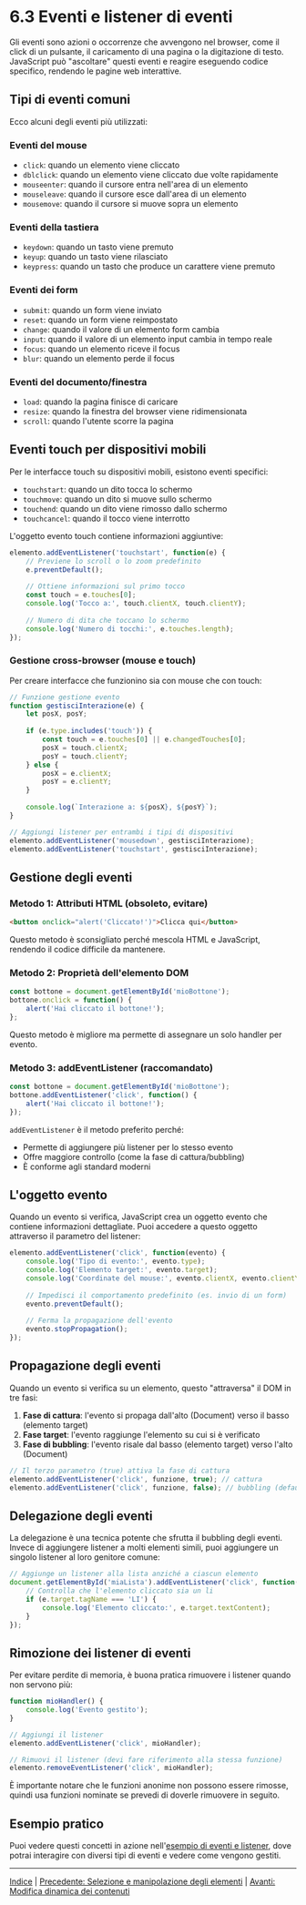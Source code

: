 # 6.3 Eventi e listener di eventi

Gli eventi sono azioni o occorrenze che avvengono nel browser, come il click di un pulsante, il caricamento di una pagina o la digitazione di testo. JavaScript può "ascoltare" questi eventi e reagire eseguendo codice specifico, rendendo le pagine web interattive.

## Tipi di eventi comuni

Ecco alcuni degli eventi più utilizzati:

### Eventi del mouse
- `click`: quando un elemento viene cliccato
- `dblclick`: quando un elemento viene cliccato due volte rapidamente
- `mouseenter`: quando il cursore entra nell'area di un elemento
- `mouseleave`: quando il cursore esce dall'area di un elemento
- `mousemove`: quando il cursore si muove sopra un elemento

### Eventi della tastiera
- `keydown`: quando un tasto viene premuto
- `keyup`: quando un tasto viene rilasciato
- `keypress`: quando un tasto che produce un carattere viene premuto

### Eventi dei form
- `submit`: quando un form viene inviato
- `reset`: quando un form viene reimpostato
- `change`: quando il valore di un elemento form cambia
- `input`: quando il valore di un elemento input cambia in tempo reale
- `focus`: quando un elemento riceve il focus
- `blur`: quando un elemento perde il focus

### Eventi del documento/finestra
- `load`: quando la pagina finisce di caricare
- `resize`: quando la finestra del browser viene ridimensionata
- `scroll`: quando l'utente scorre la pagina

## Eventi touch per dispositivi mobili

Per le interfacce touch su dispositivi mobili, esistono eventi specifici:

- `touchstart`: quando un dito tocca lo schermo
- `touchmove`: quando un dito si muove sullo schermo
- `touchend`: quando un dito viene rimosso dallo schermo
- `touchcancel`: quando il tocco viene interrotto

L'oggetto evento touch contiene informazioni aggiuntive:

```javascript
elemento.addEventListener('touchstart', function(e) {
    // Previene lo scroll o lo zoom predefinito
    e.preventDefault();
    
    // Ottiene informazioni sul primo tocco
    const touch = e.touches[0];
    console.log('Tocco a:', touch.clientX, touch.clientY);
    
    // Numero di dita che toccano lo schermo
    console.log('Numero di tocchi:', e.touches.length);
});
```

### Gestione cross-browser (mouse e touch)

Per creare interfacce che funzionino sia con mouse che con touch:

```javascript
// Funzione gestione evento
function gestisciInterazione(e) {
    let posX, posY;
    
    if (e.type.includes('touch')) {
        const touch = e.touches[0] || e.changedTouches[0];
        posX = touch.clientX;
        posY = touch.clientY;
    } else {
        posX = e.clientX;
        posY = e.clientY;
    }
    
    console.log(`Interazione a: ${posX}, ${posY}`);
}

// Aggiungi listener per entrambi i tipi di dispositivi
elemento.addEventListener('mousedown', gestisciInterazione);
elemento.addEventListener('touchstart', gestisciInterazione);
```

## Gestione degli eventi

### Metodo 1: Attributi HTML (obsoleto, evitare)

```html
<button onclick="alert('Cliccato!')">Clicca qui</button>
```

Questo metodo è sconsigliato perché mescola HTML e JavaScript, rendendo il codice difficile da mantenere.

### Metodo 2: Proprietà dell'elemento DOM

```javascript
const bottone = document.getElementById('mioBottone');
bottone.onclick = function() {
    alert('Hai cliccato il bottone!');
};
```

Questo metodo è migliore ma permette di assegnare un solo handler per evento.

### Metodo 3: addEventListener (raccomandato)

```javascript
const bottone = document.getElementById('mioBottone');
bottone.addEventListener('click', function() {
    alert('Hai cliccato il bottone!');
});
```

`addEventListener` è il metodo preferito perché:
- Permette di aggiungere più listener per lo stesso evento
- Offre maggiore controllo (come la fase di cattura/bubbling)
- È conforme agli standard moderni

## L'oggetto evento

Quando un evento si verifica, JavaScript crea un oggetto evento che contiene informazioni dettagliate. Puoi accedere a questo oggetto attraverso il parametro del listener:

```javascript
elemento.addEventListener('click', function(evento) {
    console.log('Tipo di evento:', evento.type);
    console.log('Elemento target:', evento.target);
    console.log('Coordinate del mouse:', evento.clientX, evento.clientY);
    
    // Impedisci il comportamento predefinito (es. invio di un form)
    evento.preventDefault();
    
    // Ferma la propagazione dell'evento
    evento.stopPropagation();
});
```

## Propagazione degli eventi

Quando un evento si verifica su un elemento, questo "attraversa" il DOM in tre fasi:

1. **Fase di cattura**: l'evento si propaga dall'alto (Document) verso il basso (elemento target)
2. **Fase target**: l'evento raggiunge l'elemento su cui si è verificato
3. **Fase di bubbling**: l'evento risale dal basso (elemento target) verso l'alto (Document)

```javascript
// Il terzo parametro (true) attiva la fase di cattura
elemento.addEventListener('click', funzione, true); // cattura
elemento.addEventListener('click', funzione, false); // bubbling (default)
```

## Delegazione degli eventi

La delegazione è una tecnica potente che sfrutta il bubbling degli eventi. Invece di aggiungere listener a molti elementi simili, puoi aggiungere un singolo listener al loro genitore comune:

```javascript
// Aggiunge un listener alla lista anziché a ciascun elemento
document.getElementById('miaLista').addEventListener('click', function(e) {
    // Controlla che l'elemento cliccato sia un li
    if (e.target.tagName === 'LI') {
        console.log('Elemento cliccato:', e.target.textContent);
    }
});
```

## Rimozione dei listener di eventi

Per evitare perdite di memoria, è buona pratica rimuovere i listener quando non servono più:

```javascript
function mioHandler() {
    console.log('Evento gestito');
}

// Aggiungi il listener
elemento.addEventListener('click', mioHandler);

// Rimuovi il listener (devi fare riferimento alla stessa funzione)
elemento.removeEventListener('click', mioHandler);
```

È importante notare che le funzioni anonime non possono essere rimosse, quindi usa funzioni nominate se prevedi di doverle rimuovere in seguito.

## Esempio pratico

Puoi vedere questi concetti in azione nell'[esempio di eventi e listener](<Esempi/06.3-esempio-eventi.html>), dove potrai interagire con diversi tipi di eventi e vedere come vengono gestiti.

---

[Indice](<README.md>) | [Precedente: Selezione e manipolazione degli elementi](<06.2%20-%20Selezione%20e%20manipolazione%20degli%20elementi.md>) | [Avanti: Modifica dinamica dei contenuti](<06.4%20-%20Modifica%20dinamica%20dei%20contenuti.md>)